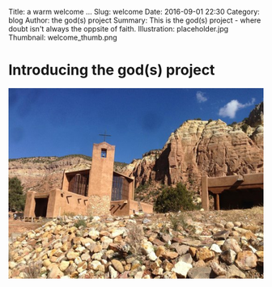 Title: a warm welcome ...
Slug: welcome
Date: 2016-09-01 22:30
Category: blog
Author: the god(s) project
Summary: This is the god(s) project - where doubt isn't always the oppsite of faith.
Illustration: placeholder.jpg
Thumbnail: welcome_thumb.png

# Introducing the god(s) project

![](images/monastery-of-christ-in.jpg)
